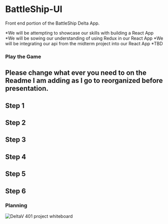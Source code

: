 # BattleShip-UI
Front end portion of the BattleShip Delta App. 

*We will be attempting to showcase our skills with building a React App
*We will be sowing our understanding of using Redux in our React App
*We will be integrating our api from the midterm project into our React App
*TBD

### Play the Game
## Please change what ever you need to on the Readme I am adding as I go to reorganized before presentation.
## Step 1 

## Step 2


## Step 3


## Step 4


## Step 5


## Step 6

### Planning
![DeltaV 401 project whiteboard](/whiteBoard/board_1.jpg)
